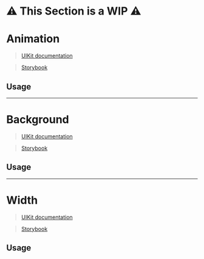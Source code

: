 # ⚠️ This Section is a WIP ⚠️


# Animation
> [UIKit documentation](https://getuikit.com/docs/animation)

> [Storybook](https://0c370t.github.io/Svelte-UIKit3/docs/?path=/story/animation--main)
## Usage


---
# Background
> [UIKit documentation](https://getuikit.com/docs/background)

> [Storybook](https://0c370t.github.io/Svelte-UIKit3/docs/?path=/story/background--main)
## Usage

---
# Width
> [UIKit documentation](https://getuikit.com/docs/width)

> [Storybook](https://0c370t.github.io/Svelte-UIKit3/docs/?path=/story/width--main)
## Usage
